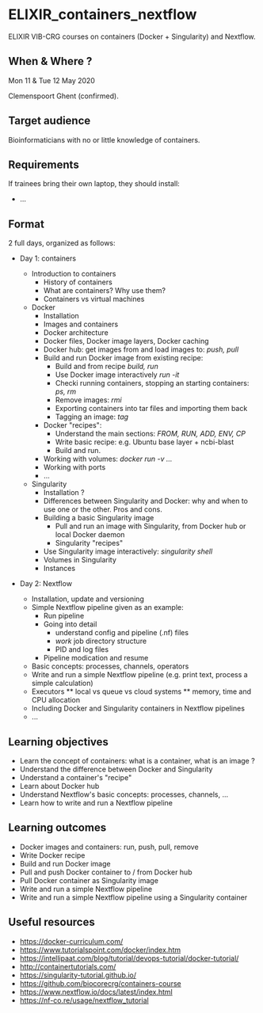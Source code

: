 # ELIXIR_containers_nextflow

ELIXIR VIB-CRG courses on containers (Docker + Singularity) and Nextflow.

## When & Where ?

Mon 11 & Tue 12 May 2020

Clemenspoort Ghent (confirmed). 

## Target audience

Bioinformaticians with no or little knowledge of containers.

## Requirements

If trainees bring their own laptop, they should install:
* ...

## Format

2 full days, organized as follows:
* Day 1: containers
  * Introduction to containers
    * History of containers
    * What are containers? Why use them?
    * Containers vs virtual machines
  * Docker
    * Installation
    * Images and containers
    * Docker architecture
    * Docker files, Docker image layers, Docker caching
    * Docker hub: get images from and load images to: *push, pull*
    * Build and run Docker image from existing recipe:
      * Build and from recipe *build, run*
      * Use Docker image interactively *run -it*
      * Checki running containers, stopping an starting containers: *ps, rm*
      * Remove images: *rmi*
      * Exporting containers into tar files and importing them back
      * Tagging an image: *tag*
    * Docker "recipes":
      * Understand the main sections: *FROM, RUN, ADD, ENV, CP*
      * Write basic recipe: e.g. Ubuntu base layer + ncbi-blast
      * Build and run.
    * Working with volumes: *docker run -v ...*
    * Working with ports
    * ...
  * Singularity
    * Installation ?
    * Differences between Singularity and Docker: why and when to use one or the other. Pros and cons.
    * Building a basic Singularity image
      * Pull and run an image with Singularity, from Docker hub or local Docker daemon
      * Singularity "recipes"
    * Use Singularity image interactively: *singularity shell*
    * Volumes in Singularity
    * Instances

* Day 2: Nextflow
  * Installation, update and versioning
  * Simple Nextflow pipeline given as an example:
    * Run pipeline
    * Going into detail
      * understand config and pipeline (.nf) files
      * *work* job directory structure
      * PID and log files
    * Pipeline modication and resume
  * Basic concepts: processes, channels, operators
  * Write and run a simple Nextflow pipeline (e.g. print text, process a simple calculation)
  * Executors
    ** local vs queue vs cloud systems
    ** memory, time and CPU allocation
  * Including Docker and Singularity containers in Nextflow pipelines
  * ... 
  

## Learning objectives

* Learn the concept of containers: what is a container, what is an image ?
* Understand the difference between Docker and Singularity
* Understand a container's "recipe"
* Learn about Docker hub
* Understand Nextflow's basic concepts: processes, channels, ...
* Learn how to write and run a Nextflow pipeline

## Learning outcomes

* Docker images and containers: run, push, pull, remove
* Write Docker recipe
* Build and run Docker image
* Pull and push Docker container to / from Docker hub
* Pull Docker container as Singularity image
* Write and run a simple Nextflow pipeline
* Write and run a simple Nextflow pipeline using a Singularity container


## Useful resources

* https://docker-curriculum.com/
* https://www.tutorialspoint.com/docker/index.htm
* https://intellipaat.com/blog/tutorial/devops-tutorial/docker-tutorial/
* http://containertutorials.com/
* https://singularity-tutorial.github.io/
* https://github.com/biocorecrg/containers-course
* https://www.nextflow.io/docs/latest/index.html
* https://nf-co.re/usage/nextflow_tutorial
